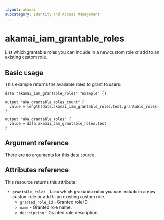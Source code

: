 ```yaml
---
layout: akamai
subcategory: Identity and Access Management
---
```


# akamai_iam_grantable_roles

List which grantable roles you can include in a new custom role or add to an existing custom role.

## Basic usage

This example returns the available roles to grant to users:

```hcl
data "akamai_iam_grantable_roles" "example" {}

output "aka_grantable_roles_count" {
  value = length(data.akamai_iam_grantable_roles.test.grantable_roles)
}

output "aka_grantable_roles" {
  value = data.akamai_iam_grantable_roles.test
}
```

## Argument reference

There are no arguments for this data source.

## Attributes reference

This resource returns this attribute:

* `grantable_roles` - Lists which grantable roles you can include in a new custom role or add to an existing custom role.
  * `granted_role_id` - Granted role ID.
  * `name` - Granted role name.
  * `description` - Granted role description.